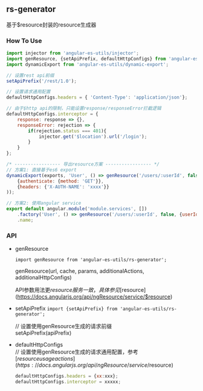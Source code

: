 ## rs-generator
基于$resource封装的resource生成器

### How To Use

```js
import injector from 'angular-es-utils/injector';
import genResource, {setApiPrefix, defaultHttpConfigs} from 'angular-es-utils/rs-generator';
import dynamicExport from 'angular-es-utils/dynamic-export';

// 设置rest api前缀
setApiPrefix('/rest/1.0');

// 设置请求通用配置
defaultHttpConfigs.headers = { 'Content-Type': 'application/json'};

// 由于$http api的限制，只能设置response/responseError拦截逻辑
defaultHttpConfigs.interceptor = {
	response: response => {},
	responseError: rejection => {
		if(rejection.status === 401){
			injector.get('$location').url('/login');
		}
	}
};

/* ----------------- 导出resource方案 ----------------- */
// 方案1: 直接基于es6 export
dynamicExport(exports, 'User', () => genResource('/users/:userId', false, {userId: 1}, 
	{authenticate: {method: 'GET'}},
	{headers: {'X-AUTH-NAME': 'xxxx'}}
));

// 方案2: 使用angular service
export default angular.module('module.services', [])
	.factory('User', () => genResource('/users/:userId', false, {userId: 1}))
	.name;
```

### API 


* genResource

	`import genResource from 'angular-es-utils/rs-generator';`

	genResource(url, cache, params, additionalActions, additionalHttpConfigs)

	API参数用法更$resource服务一致，具体参见 [$resource](https://docs.angularjs.org/api/ngResource/service/$resource)

* setApiPrefix
	`import {setApiPrefix} from 'angular-es-utils/rs-generator';`

	// 设置使用genResource生成的请求前缀  
	setApiPrefix(apiPrefix)

* defaultHttpConfigs  
	// 设置使用genResource生成的请求通用配置，参考 [$resource usage actions](https://docs.angularjs.org/api/ngResource/service/$resource)  
	
	```js
	defaultHttpConfigs.headers = {xx:xxx};  
	defaultHttpConfigs.interceptor = xxxxx;
	```
	


